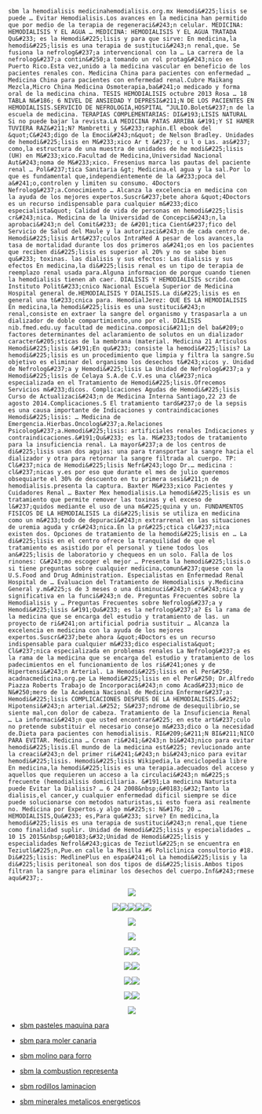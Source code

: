 
```
sbm la hemodialisis medicinahemodialisis.org.mx Hemodi&#225;lisis se puede … Evitar Hemodialisis.Los avances en la medicina han permitido que por medio de la terapia de regeneraci&#243;n celular. MEDICINA: HEMODIALISIS Y EL AGUA … MEDICINA: HEMODIALISIS Y EL AGUA TRATADA Qu&#233; es la Hemodi&#225;lisis y para que sirve: En medicina,la hemodi&#225;lisis es una terapia de sustituci&#243;n renal,que. Se fusiona la nefrolog&#237;a intervencional con la … La carrera de la nefrolog&#237;a contin&#250;a tomando un rol protag&#243;nico en Puerto Rico.Esta vez,unido a la medicina vascular en beneficio de los pacientes renales con. Medicina China para pacientes con enfermedad … Medicina China para pacientes con enfermedad renal.Cubre Maikang Mezcla,Micro China Medicina Osmoterapia,ba&#241;o medicado y forma oral de la medicina china. TESIS HEMODIALISIS octubre 2013 Rosa … 18 TABLA N&#186; 6 NIVEL DE ANSIEDAD Y DEPRESI&#211;N DE LOS PACIENTES EN HEMODIALISIS.SERVICIO DE NEFROLOGIA,HOSPITAL “JULIO.Bolet&#237;n de la escuela de medicina. TERAPIAS COMPLEMENTARIAS: DI&#193;LISIS NATURAL Si no puede bajar la revista.LA MEDICINA PATAS ARRIBA &#191;Y SI HAMER TUVIERA RAZ&#211;N? Mambretti y S&#233;raphin.El ebook del &quot;C&#243;digo de la Emoci&#243;n&quot; de Nelson Bradley. Unidades de hemodi&#225;lisis en M&#233;xico Ar t &#237; c u l o Las. as&#237; como,la estructura de una muestra de unidades de he modi&#225;lisis (UH) en M&#233;xico.Facultad de Medicina,Universidad Nacional Aut&#243;noma de M&#233;xico. Fresenius marca las pautas del paciente renal … Pol&#237;tica Sanitaria &gt; Medicina.el agua y la sal.Por lo que es fundamental que,independientemente de la &#233;poca del a&#241;o,controlen y limiten su consumo. 4Doctors Nefrolog&#237;a.Conocimiento … Alcanza la excelencia en medicina con la ayuda de los mejores expertos.Suscr&#237;bete ahora &quot;4Doctors es un recurso indispensable para cualquier m&#233;dico especialista&quot; Calidad de vida de personas en hemodi&#225;lisis cr&#243;nica. Medicina de la Universidad de Concepci&#243;n,la aprobaci&#243;n del Comit&#233; de &#201;tica Cient&#237;fico del Servicio de Salud del Maule y la autorizaci&#243;n de cada centro de. Hemodi&#225;lisis Art&#237;culos IntraMed A pesar de los avances,la tasa de mortalidad durante los dos primeros a&#241;os en los pacientes que reciben di&#225;lisis es superior al 20% y no se sabe bien qu&#233; toxinas. las dialisis y sus efectos: Las dialisis y sus efectos En medicina,la di&#225;lisis renal es un tipo de terapia de reemplazo renal usada para.Alguna informacion de porque cuando tienen la hemodialisis tienen ah caer. DIALISIS Y HEMODIALISIS scribd.com Instituto Polit&#233;cnico Nacional Escuela Superior de Medicina Hospital general de.HEMODIALISIS Y DIALISIS.La di&#225;lisis es en general una t&#233;cnica para. HemodialJerez: QUE ES LA HEMODIALISIS En medicina,la hemodi&#225;lisis es una sustituci&#243;n renal,consiste en extraer la sangre del organismo y traspasarla a un dializador de doble compartimiento,uno por el. DIALISIS nib.fmed.edu.uy facultad de medicina.composici&#211;n del ba&#209;o factores determinantes del aclaramiento de solutos en un dializador caracter&#205;sticas de la membrana (material. Medicina 21 Articulos Hemodi&#225;lisis &#191;En qu&#233; consiste la hemodi&#225;lisis? La hemodi&#225;lisis es un procedimiento que limpia y filtra la sangre.Su objetivo es eliminar del organismo los desechos t&#243;xicos y. Unidad de Nefrolog&#237;a y Hemodi&#225;lisis La Unidad de Nefrolog&#237;a y Hemodi&#225;lisis de Celaya S.A.de C.V.es una cl&#237;nica especializada en el Tratamiento de Hemodi&#225;lisis.Ofrecemos Servicios m&#233;dicos. Complicaciones Agudas de Hemodi&#225;lisis Curso de Actualizaci&#243;n de Medicina Interna Santiago,22 23 de agosto 2014.Complicaciones.S El tratamiento tard&#237;o de la sepsis es una causa importante de Indicaciones y contraindicaciones Hemodi&#225;lisis: … Medicina de Emergencia.Hierbas.Oncolog&#237;a.Relaciones Psicolog&#237;a.Hemodi&#225;lisis: artificiales renales Indicaciones y contraindicaciones.&#191;Qu&#233; es la. M&#233;todos de tratamiento para la insuficiencia renal. La mayor&#237;a de los centros de di&#225;lisis usan dos agujas: una para transportar la sangre hacia el dializador y otra para retornar la sangre filtrada al cuerpo. TP: Cl&#237;nica de Hemodi&#225;lisis Nefr&#243;logo Dr.… medicina : cl&#237;nicas y.es por eso que durante el mes de julio queremos obsequiarte el 30% de descuento en tu primera sesi&#211;n de hemodialisis.presenta la captura. Baxter M&#233;xico Pacientes y Cuidadores Renal … Baxter Mex hemodialisis.La hemodi&#225;lisis es un tratamiento que permite remover las toxinas y el exceso de l&#237;quidos mediante el uso de una m&#225;quina y un. FUNDAMENTOS FISICOS DE LA HEMODIALISIS La di&#225;lisis se utiliza en medicina como un m&#233;todo de depuraci&#243;n extrarrenal en las situaciones de uremia aguda y cr&#243;nica.En la pr&#225;ctica cl&#237;nica existen dos. Opciones de tratamiento de la hemodi&#225;lisis en … La di&#225;lisis en el centro ofrece la tranquilidad de que el tratamiento es asistido por el personal y tiene todos los an&#225;lisis de laboratorio y chequeos en un solo. Falla de los rinones: C&#243;mo escoger el mejor … Presenta la hemodi&#225;lisis.o si tiene preguntas sobre cualquier medicina,comun&#237;quese con la U.S.Food and Drug Administration. Especialistas en Enfermedad Renal Hospital de … Evaluacion del Tratamiento de Hemodialisis y.Medicina General y.m&#225;s de 3 meses o una disminuci&#243;n cr&#243;nica y significativa en la funci&#243;n de. Preguntas Frecuentes sobre la Hemodialisis y … Preguntas Frecuentes sobre Nefrolog&#237;a y Hemodi&#225;lisis &#191;Qu&#233; es la nefrolog&#237;a? Es la rama de la medicina que se encarga del estudio y tratamiento de las. un proyecto de ri&#241;on artificial podria sustituir … Alcanza la excelencia en medicina con la ayuda de los mejores expertos.Suscr&#237;bete ahora &quot;4Doctors es un recurso indispensable para cualquier m&#233;dico especialista&quot; Cl&#237;nica especializada en problemas renales La Nefrolog&#237;a es la rama de la medicina que se encarga del estudio y tratamiento de los padecimientos en el funcionamiento de los ri&#241;ones y de Hipertensi&#243;n Arterial. La Hemodi&#225;lisis en el Per&#250; acadnacmedicina.org.pe La Hemodi&#225;lisis en el Per&#250; Dr.Alfredo Piazza Roberts Trabajo de Incorporaci&#243;n como Acad&#233;mico de N&#250;mero de la Academia Nacional de Medicina Enfermer&#237;a: Hemodi&#225;lisis COMPLICACIONES DESPUES DE LA HEMODIALISIS.&#252; Hipotensi&#243;n arterial.&#252; S&#237;ndrome de desequilibrio,se siente mal,con dolor de cabeza. Tratamiento de la Insuficiencia Renal … La informaci&#243;n que usted encontrar&#225; en este art&#237;culo no pretende substituir el necesario consejo m&#233;dico o la necesidad de.Dieta para pacientes con hemodialisis. RI&#209;&#211;N BI&#211;NICO PARA EVITAR. Medicina … Crean ri&#241;&#243;n bi&#243;nico para evitar hemodi&#225;lisis.El mundo de la medicina est&#225; revlucionado ante la creaci&#243;n del primer ri&#241;&#243;n bi&#243;nico para evitar hemodi&#225;lisis. Hemodi&#225;lisis Wikipedia,la enciclopedia libre En medicina,la hemodi&#225;lisis es una terapia.adecuados del acceso y aquellos que requieren un acceso a la circulaci&#243;n m&#225;s frecuente (hemodialisis domiciliaria. &#191;La medicina Naturista puede Evitar la Dialisis? … 6 24 2008&nbsp;&#0183;&#32;Tanto la dialisis,el cancer,y cualquier enfermedad dificil siempre se dice puede solucionarse con metodos naturistas,si esto fuera asi realmente no. Medicina por Expertos.y algo m&#225;s: N&#176; 20 … HEMODIALISIS,Qu&#233; es,Para qu&#233; sirve? En medicina,la hemodi&#225;lisis es una terapia de sustituci&#243;n renal,que tiene como finalidad suplir. Unidad de Hemodi&#225;lisis y especialidades … 10 15 2015&nbsp;&#0183;&#32;Unidad de Hemodi&#225;lisis y especialidades Nefrol&#243;gicas de Teziutl&#225;n se encuentra en Teziutl&#225;n,Pue.en calle la Mesilla #6 Policlinica consultorio #18. Di&#225;lisis: MedlinePlus en espa&#241;ol La hemodi&#225;lisis y la di&#225;lisis peritoneal son dos tipos de di&#225;lisis.Ambos tipos filtran la sangre para eliminar los desechos del cuerpo.Inf&#243;rmese aqu&#237;. 
```

<div align="center">

<a href="https://es-crusher.shibang-china.com/github&k=sbm+la+hemodialisis+medicina"><img src="https://static.shibang-china.com/es/crusher/logo.jpg"></a>

<a href="https://es-crusher.shibang-china.com/github&k=sbm+la+hemodialisis+medicina"><img src="https://static.shibang-china.com/es/crusher/index.jpg"></a><a href="https://es-crusher.shibang-china.com/material.htmlgithub&k=sbm+la+hemodialisis+medicina"><img src="https://static.shibang-china.com/es/crusher/material.jpg"></a><a href="https://es-crusher.shibang-china.com/application.htmlgithub&k=sbm+la+hemodialisis+medicina"><img src="https://static.shibang-china.com/es/crusher/application.jpg"></a><a href="https://es-crusher.shibang-china.com/aboutus.htmlgithub&k=sbm+la+hemodialisis+medicina"><img src="https://static.shibang-china.com/es/crusher/aboutus.jpg"></a><a href="https://es-crusher.shibang-china.com/contact.htmlgithub&k=sbm+la+hemodialisis+medicina"><img src="https://static.shibang-china.com/es/crusher/contact.jpg"></a>

<a href="https://es-crusher.shibang-china.com/github&k=sbm+la+hemodialisis+medicina"><img src="https://static.shibang-china.com/es/crusher/banner.jpg"></a>

<a href="https://swt.shibang-china.com/github&k=sbm+la+hemodialisis+medicina"><img src="https://static.shibang-china.com/es/crusher/text.jpg"></a>

<a href="https://swt.shibang-china.com/github&k=sbm+la+hemodialisis+medicina"><img src="https://static.shibang-china.com/es/crusher/chat.jpg"></a><a href="https://es-crusher.shibang-china.com/contact.htmlgithub&k=sbm+la+hemodialisis+medicina"><img src="https://static.shibang-china.com/es/crusher/message.jpg"></a>

<a href="https://es-crusher.shibang-china.com/products/pe.htmlgithub&k=sbm+la+hemodialisis+medicina"><img src="https://static.shibang-china.com/es/crusher/pe.jpg"></a><a href="https://es-crusher.shibang-china.com/products/pf.htmlgithub&k=sbm+la+hemodialisis+medicina"><img src="https://static.shibang-china.com/es/crusher/pf.jpg"></a>

<a href="https://es-crusher.shibang-china.com/products/hpt.htmlgithub&k=sbm+la+hemodialisis+medicina"><img src="https://static.shibang-china.com/es/crusher/hpt.jpg"></a><a href="https://es-crusher.shibang-china.com/products/vsi.htmlgithub&k=sbm+la+hemodialisis+medicina"><img src="https://static.shibang-china.com/es/crusher/vsi.jpg"></a>

<a href="https://es-crusher.shibang-china.com/products/klv.htmlgithub&k=sbm+la+hemodialisis+medicina"><img src="https://static.shibang-china.com/es/crusher/klv.jpg"></a><a href="https://es-crusher.shibang-china.com/products/portable.htmlgithub&k=sbm+la+hemodialisis+medicina"><img src="https://static.shibang-china.com/es/crusher/portable.jpg"></a>

<a href="https://swt.shibang-china.com/github&k=sbm+la+hemodialisis+medicina"><img src="https://static.shibang-china.com/es/crusher/case.jpg"></a>

</div>


* [sbm pasteles maquina para](sbm%20pasteles%20maquina%20para.md)

* [sbm para moler canaria](sbm%20para%20moler%20canaria.md)

* [sbm molino para forro](sbm%20molino%20para%20forro.md)

* [sbm la combustion representa](sbm%20la%20combustion%20representa.md)

* [sbm rodillos laminacion](sbm%20rodillos%20laminacion.md)

* [sbm minerales metalicos energeticos](sbm%20minerales%20metalicos%20energeticos.md)